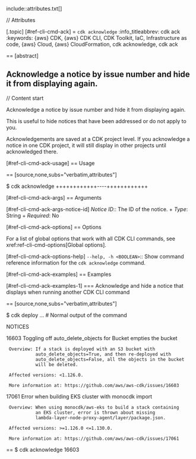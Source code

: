 include::attributes.txt[]

// Attributes

[.topic]
[#ref-cli-cmd-ack]
= `cdk acknowledge`
:info_titleabbrev: cdk ack
:keywords: \{aws} CDK, \{aws} CDK CLI, CDK Toolkit, IaC, Infrastructure as code, \{aws} Cloud, \{aws} CloudFormation, cdk acknowledge, cdk ack

== [abstract]

Acknowledge a notice by issue number and hide it from displaying again.
--

// Content start

Acknowledge a notice by issue number and hide it from displaying again.

This is useful to hide notices that have been addressed or do not apply to you.

Acknowledgements are saved at a CDK project level. If you acknowledge a notice in one CDK project, it will still display in other projects until acknowledged there.

[#ref-cli-cmd-ack-usage]
== Usage

== [source,none,subs="verbatim,attributes"]

$ cdk acknowledge +++<arguments>++++++<options>+++----+++</options>++++++</arguments>+++

[#ref-cli-cmd-ack-args]
== Arguments

[#ref-cli-cmd-ack-args-notice-id]
_Notice ID_::
The ID of the notice.
+
_Type_: String
+
_Required_: No

[#ref-cli-cmd-ack-options]
== Options

For a list of global options that work with all CDK CLI commands, see  xref:ref-cli-cmd-options[Global options].

[#ref-cli-cmd-ack-options-help]
`--help, -h <BOOLEAN>`::
Show command reference information for the `cdk acknowledge` command.

[#ref-cli-cmd-ack-examples]
== Examples

[#ref-cli-cmd-ack-examples-1]
=== Acknowledge and hide a notice that displays when running another CDK CLI command

== [source,none,subs="verbatim,attributes"]

$ cdk deploy
... # Normal output of the command

NOTICES

16603   Toggling off auto_delete_objects for Bucket empties the bucket

     Overview: If a stack is deployed with an S3 bucket with
               auto_delete_objects=True, and then re-deployed with
               auto_delete_objects=False, all the objects in the bucket
               will be deleted.

     Affected versions: <1.126.0.

     More information at: https://github.com/aws/aws-cdk/issues/16603

17061   Error when building EKS cluster with monocdk import

     Overview: When using monocdk/aws-eks to build a stack containing
               an EKS cluster, error is thrown about missing
               lambda-layer-node-proxy-agent/layer/package.json.

     Affected versions: >=1.126.0 <=1.130.0.

     More information at: https://github.com/aws/aws-cdk/issues/17061

== $ cdk acknowledge 16603

